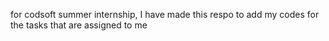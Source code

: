 for codsoft summer internship, I have made this respo to add my codes for the tasks that are assigned to me
